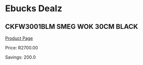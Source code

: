 
# Ebucks Dealz
## CKFW3001BLM SMEG WOK 30CM BLACK
[Product Page](https://www.ebucks.com/web/shop/productSelected.do?prodId=1170697878&catId=704983235)

Price: R2700.00

Savings: 200.0


	